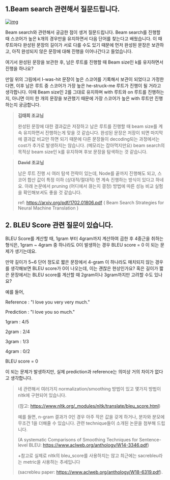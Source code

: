 ## 1.Beam search 관련해서 질문드립니다.

[![img](https://cphinf.pstatic.net/mooc/20210217_240/16135527239919FPSn_PNG/day18_img.png)](https://cphinf.pstatic.net/mooc/20210217_240/16135527239919FPSn_PNG/day18_img.png)

Beam search와 관련해서 궁금한 점이 생겨 질문드립니다. Beam search를 진행할 때 스코어가 높은 k개의 경우만을 유지하면서 다음 단어를 찾는다고 배웠습니다. 이 때 루트마다 완성된 문장의 길이가 서로 다를 수도 있기 때문에 먼저 완성된 문장은 보관하고, 아직 완성되지 않은 문장에 대해 진행을 이어나간다고 들었습니다.

여기서 완성된 문장을 보관한 후, 남은 루트를 진행할 때 Beam size인 k를 유지하면서 진행을 하나요?

만일 위의 그림에서 I-was-hit 문장이 높은 스코어를 기록해서 보관이 되었다고 가정한다면, 이후 남은 루트 중 스코어가 가장 높은 he-struck-me 루트가 진행이 될 거라고 생각합니다. 이때 Beam size인 2를 그대로 유지하며 with 루트와 on 루트를 진행하는지, 아니면 이미 한 개의 문장을 보관했기 때문에 가장 스코어가 높은 with 루트만 진행하는지 궁금합니다.



> **김태희 조교님**
>
> 완성된 문장에 대한 결과값은 저장하고 남은 루트를 진행할 때 beam size를 계속 유지하면서 진행하는게 맞을 것 같습니다. 완성된 문장은 저장이 되면 마지막에 결과값 비교만 하면 되기 때문에 다른 문장들이 decoding되는 과정에서는 cost가 추가로 발생하지는 않습니다. (메모리는 잡아먹지만요) beam search의 목적상 beam size인 k를 유지하며 후보 문장을 탐색하는 것 같습니다.



> **David 조교님**
>
> 남은 루트 진행 시 여러 탐색 전략이 있는데, Node를 끝까지 진행해도 되고, 스코어 합산 값이 특정 이하 (상대적/절대적) 면 계속 진행하는 방식이 있다고 하네요. 아래 논문에서 pruning (어디에서 끊는지 결정) 방법에 따른 성능 비교 실험을 확인해보셔도 좋을 것 같습니다.
>
> ref:  https://arxiv.org/pdf/1702.01806.pdf ( Beam Search Strategies for Neural Machine Translation )



## 2. BLEU Score 관련 질문이 있습니다.

BLEU Score를 계산할 때, 1gram 부터 4gram까지 계산하여 곱한 후 4중근을 취하는 형식은, 1gram ~ 4gram 중 하나라도 0이 발생하는 경우 BLEU score = 0 이 되는 문제가 생기는데요.

만약 길이가 5~6 단어 정도로 짧은 문장에서 4-gram 이 하나라도 매치되지 않는 경우를 생각해보면 BLEU score가 0이 나오는데, 이는 괜찮은 현상인가요? 혹은 길이가 짧은 문장에서는 BLEU score를 계산할 때 2gram이나 3gram까지만 고려할 수도 있나요? 

예를 들어,

Reference : "I love you very very much."

Prediction : "I love you so much."

1gram : 4/5

2gram : 2/4

3gram : 1/3

4gram : 0/2

BLEU score = 0

이 되는 문제가 발생하지만, 실제 prediction과 reference는 의미상 거의 차이가 없다고 생각합니다.



> 네 관련해서 여러가지 normalization/smoothing 방법이 있고 몇가지 방법이 nltk에 구현되어 있습니다. 
>
> (참고: https://www.nltk.org/_modules/nltk/translate/bleu_score.html) 
>
> 예를 들면, n-gram 결과가 0인 경우 아주 작은 값을 갖게 하거나, 분자와 분모에 무조건 1을 더해줄 수 있습니다. 관련 technique들이 소개된 논문을 첨부해 드립니다. 
>
> (A systematic Comparisons of Smoothing Techniques for Sentence-level BLEU: https://www.aclweb.org/anthology/W14-3346.pdf)
>
> 
>
> +참고로 실제로 nltk의 bleu_score를 사용하지는 않고 최근에는 sacrebleu라는 metric을 사용하는 추세입니다
>
> (sacrebleu paper: https://www.aclweb.org/anthology/W18-6319.pdf).

